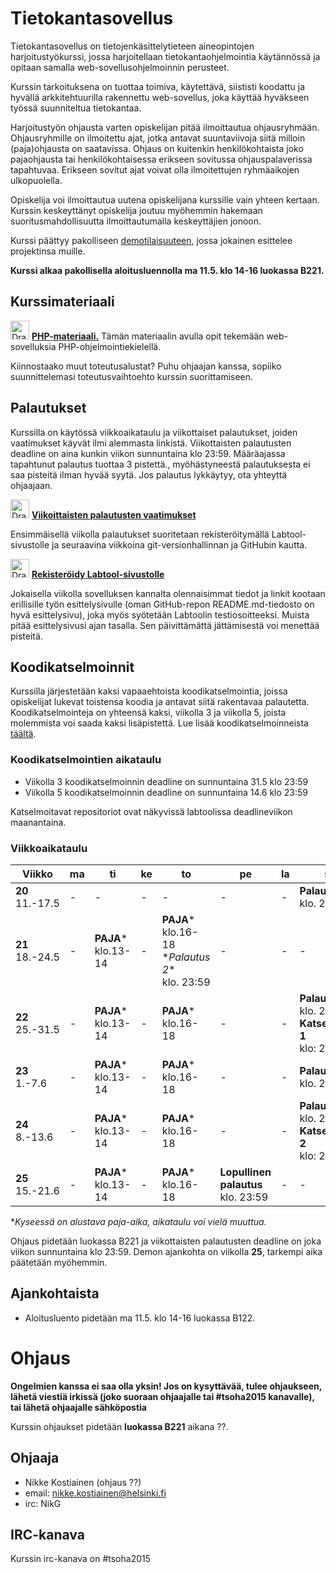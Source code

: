# Tietokantasovellus

Tietokantasovellus on tietojenkäsittelytieteen aineopintojen harjoitustyökurssi, jossa harjoitellaan tietokantaohjelmointia käytännössä ja opitaan samalla web-sovellusohjelmoinnin perusteet.

Kurssin tarkoituksena on tuottaa toimiva, käytettävä, siististi koodattu ja hyvällä arkkitehtuurilla rakennettu web-sovellus, joka käyttää hyväkseen työssä suunniteltua tietokantaa.

Harjoitustyön ohjausta varten opiskelijan pitää ilmoittautua ohjausryhmään. Ohjausryhmille on ilmoitettu ajat, jotka antavat suuntaviivoja siitä milloin (paja)ohjausta on saatavissa. Ohjaus on kuitenkin henkilökohtaista joko pajaohjausta tai henkilökohtaisessa erikseen sovitussa ohjauspalaverissa tapahtuvaa.  Erikseen sovitut ajat voivat olla ilmoitettujen ryhmäaikojen ulkopuolella.

Opiskelija voi ilmoittautua uutena opiskelijana kurssille vain yhteen kertaan. Kurssin keskeyttänyt opiskelija joutuu myöhemmin hakemaan suoritusmahdollisuutta ilmoittautumalla keskeyttäjien jonoon.

Kurssi päättyy pakolliseen <a href="http://advancedkittenry.github.io/aikataulu/demo.html">demotilaisuuteen</a>, jossa jokainen esittelee projektinsa muille.

**Kurssi alkaa pakollisella aloitusluennolla ma 11.5. klo 14-16 luokassa B221.**
<!---
:point_right: **<a href="https://docs.google.com/presentation/d/1bTKJ_oYqI0KgV2g4l-KQNqs0BrMMhPtkbLmDYbfY6FA/edit?usp=sharing">Aloitusluennon kalvot</a>**
-->

## Kurssimateriaali

<img src="https://assets-cdn.github.com/images/icons/emoji/unicode/1f449.png" alt="Drawing" height="30" width="30"/>  **<a href="http://tsoha.github.io">PHP-materiaali.</a>** Tämän materiaalin avulla opit tekemään web-sovelluksia PHP-ohjelmointiekielellä.

Kiinnostaako muut toteutusalustat? Puhu ohjaajan kanssa, sopiiko suunnittelemasi toteutusvaihtoehto kurssin suorittamiseen. 

## Palautukset

Kurssilla on käytössä viikkoaikataulu ja viikottaiset palautukset, joiden vaatimukset käyvät ilmi alemmasta linkistä. Viikottaisten palautusten deadline on aina kunkin viikon sunnuntaina klo 23:59. Määräajassa tapahtunut palautus tuottaa 3 pistettä., myöhästyneestä palautuksesta ei saa pisteitä ilman hyvää syytä. Jos palautus lykkäytyy, ota yhteyttä ohjaajaan. 

<img src="https://assets-cdn.github.com/images/icons/emoji/unicode/1f449.png" alt="Drawing" height="30" width="30"/> **[Viikoittaisten palautusten vaatimukset](ohjeet/Palautukset.md)**

Ensimmäisellä viikolla palautukset suoritetaan rekisteröitymällä Labtool-sivustolle ja seuraavina viikkoina git-versionhallinnan ja GitHubin kautta.

<img src="https://assets-cdn.github.com/images/icons/emoji/unicode/1f449.png" alt="Drawing" height="30" width="30"/> **<a href="http://tsoha-labtool.herokuapp.com/register">Rekisteröidy Labtool-sivustolle</a>**

Jokaisella viikolla sovelluksen kannalta olennaisimmat tiedot ja linkit kootaan erillisille työn esittelysivulle (oman GitHub-repon README.md-tiedosto on hyvä esittelysivu), joka myös syötetään Labtoolin testiosoitteeksi. Muista pitää esittelysivusi ajan tasalla. Sen päivittämättä jättämisestä voi menettää pisteitä.

## Koodikatselmoinnit

Kurssilla järjestetään kaksi vapaaehtoista koodikatselmointia, joissa opiskelijat lukevat toistensa koodia ja antavat siitä rakentavaa palautetta. Koodikatselmointeja on yhteensä kaksi, viikolla 3 ja viikolla 5, joista molemmista voi saada kaksi lisäpistettä. Lue lisää koodikatselmoinneista <a href="http://advancedkittenry.github.io/aikataulu/koodikatselmointi.html">täältä</a>.

### Koodikatselmointien aikataulu

* Viikolla 3 koodikatselmoinnin deadline on sunnuntaina 31.5 klo 23:59
* Viikolla 5 koodikatselmoinnin deadline on sunnuntaina 14.6 klo 23:59

Katselmoitavat repositoriot ovat näkyvissä labtoolissa deadlineviikon maanantaina.

### Viikkoaikataulu

| Viikko | ma | ti | ke | to | pe | la | su |
| --- | --- | --- | --- | --- | --- | --- | --- |
| **20** <br> 11.-17.5 |  -  |  -  |  -  |  -  |  -  |  -  |  **Palautus 1** <br> klo. 23:59 |
| **21** <br> 18.-24.5 |  -  |**PAJA***<br>klo.13-14|  -  |**PAJA***<br>klo.16-18<br>  \**Palautus 2** <br> klo. 23:59 |  -  |  -  |  -  |
| **22** <br> 25.-31.5 |  -  |**PAJA***<br>klo.13-14|  -  |**PAJA**\*<br>klo.16-18|  -  |  -  |  **Palautus 3** <br> klo. 23:59 <br> **Katselmointi 1** <br> klo: 23:59  |
| **23** <br> 1.-7.6 |  -  |**PAJA***<br>klo.13-14|  -  |**PAJA***<br>klo.16-18|  -  |  -  |  **Palautus 4** <br> klo. 23:59 |
| **24** <br> 8.-13.6 |  -  |**PAJA***<br>klo.13-14|  -  |**PAJA**\*<br>klo.16-18|  -  |  -  |  **Palautus 5** <br> klo. 23:59 <br> **Katselmointi 2** <br> klo: 23:59  |
| **25** <br> 15.-21.6 |  -  |**PAJA***<br>klo.13-14|  -  |**PAJA***<br>klo.16-18| **Lopullinen palautus** <br> klo. 23:59|  -  |  -  |

**Kyseessä on alustava paja-aika, aikataulu voi vielä muuttua.*

Ohjaus pidetään luokassa B221 ja viikottaisten palautusten deadline on joka viikon sunnuntaina klo 23:59. Demon ajankohta on viikolla **25**, tarkempi aika päätetään myöhemmin.

## Ajankohtaista

* Aloitusluento pidetään ma 11.5. klo 14-16 luokassa B122.

# Ohjaus

**Ongelmien kanssa ei saa olla yksin! Jos on kysyttävää, tulee ohjaukseen, lähetä viestiä irkissä (joko suoraan ohjaajalle tai #tsoha2015 kanavalle), tai lähetä ohjaajalle sähköpostia**

Kurssin ohjaukset pidetään **luokassa B221** aikana ??.

## Ohjaaja

* Nikke Kostiainen (ohjaus ??)
 * email: nikke.kostiainen@helsinki.fi
 * irc: NikG

## IRC-kanava

Kurssin irc-kanava on #tsoha2015
